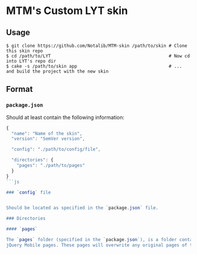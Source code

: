 # MTM's Custom LYT skin

## Usage

```
$ git clone https://github.com/Notalib/MTM-skin /path/to/skin # Clone this skin repo
$ cd /path/to/LYT                                             # Now cd into LYT's repo dir
$ cake -s /path/to/skin app                                   # ... and build the project with the new skin
```

## Format

### `package.json`

Should at least contain the following information:
```js
{
  "name": "Name of the skin",
  "version": "SemVer version",

  "config": "./path/to/config/file",

  "directories": {
    "pages": "./path/to/pages"
  }
}
```js

### `config` file


Should be located as specified in the `package.json` file.

### Directories

#### `pages`

The `pages` folder (specified in the `package.json`), is a folder containing
jQuery Mobile pages. These pages will overwrite any original pages of the same name.
